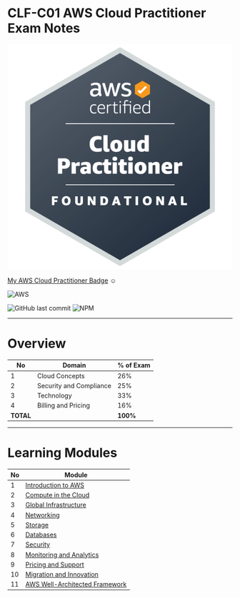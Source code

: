 # CLF-C01 AWS Cloud Practitioner Exam Notes

![CPP](images/aws_cpp_badge.png "AWS Cloud Practitioner Badge") 

[My AWS Cloud Practitioner Badge](https://www.credly.com/badges/038699b6-7dd5-4b73-aea7-c8caea1b752f) :relaxed:

![AWS](https://img.shields.io/badge/Amazon_AWS-232F3E?style=for-the-badge&logo=amazon-aws&logoColor=white)

![GitHub last commit](https://img.shields.io/github/last-commit/vmilovanovicc/aws_cloud_practitioner) ![NPM](https://img.shields.io/npm/l/express) 

---

# Overview

| No  | Domain  | % of Exam |
|------------- | ------------- | ------------- |
| 1  | Cloud Concepts  | 26%  |
| 2  | Security and Compliance  | 25%  |
| 3  | Technology  | 33%  |
| 4  | Billing and Pricing  | 16%  |
| **TOTAL**  |  | **100%** | 

---

# Learning Modules

| No | Module                                    | 
|----| ----------------------------------------- |
| 1  | [Introduction to AWS](01_cloud_concepts.md)                            | 
| 2  | [Compute in the Cloud](02_computing.md)                   |
| 3  | [Global Infrastructure](03_infrastructure.md)                                | 
| 4  | [Networking](04_networking.md)                      | 
| 5  | [Storage](05_storage.md)                             | 
| 6  | [Databases](06_databases.md)                   |
| 7  | [Security](07_security.md)                              | 
| 8  | [Monitoring and Analytics](08_monitoring.md)                       |
| 9  | [Pricing and Support](09_pricing.md)                               | 
| 10 | [Migration and Innovation](10_migration.md)                      |  
| 11 | [AWS Well-Architected Framework](11_aws_well_architected.md) |
